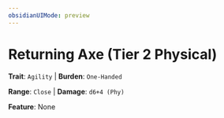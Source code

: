 ```yaml
---
obsidianUIMode: preview
---
```

# Returning Axe (Tier 2 Physical)

**Trait**: `Agility` | **Burden**: `One-Handed`

**Range**: `Close` | **Damage**: `d6+4 (Phy)`

**Feature**: None